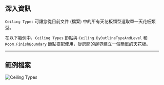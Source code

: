 ## 深入資訊
`Ceiling Types` 可讓您從目前文件 (檔案) 中的所有天花板類型選取單一天花板類型。

在以下範例中，`Ceiling Types` 節點與 `Ceiling.ByOutlineTypeAndLevel` 和 `Room.FinishBoundary` 節點搭配使用，從房間的邊界建立一個簡單的天花板。
___
## 範例檔案

![Ceiling Types](./DSRevitNodesUI.CeilingTypes_img.jpg)
